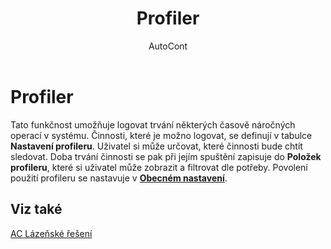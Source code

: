 ﻿---
    title: "Profiler"
    author: AutoCont
    ms.date: 04/30/2018
    ms.topic: article
    ms.prod: dynamics-nav-2017
    ms.contentlocale: cs-cz
    ms.lasthandoff: 04/30/2018
---

# Profiler
Tato funkčnost umožňuje logovat trvání některých časově náročných operací v systému. Činnosti, které je možno logovat, se definují v tabulce **Nastavení profileru**. Uživatel si může určovat, které činnosti bude chtít sledovat. Doba trvání činnosti se pak při jejím spuštění zapisuje do **Položek profileru**, které si uživatel může zobrazit a filtrovat dle potřeby. Povolení použití profileru se nastavuje v **[Obecném nastavení](ac-spx-general-setup.md)**.

## <a name="see-also"></a>Viz také
[AC Lázeňské řešení](ac-spa-solution.md)